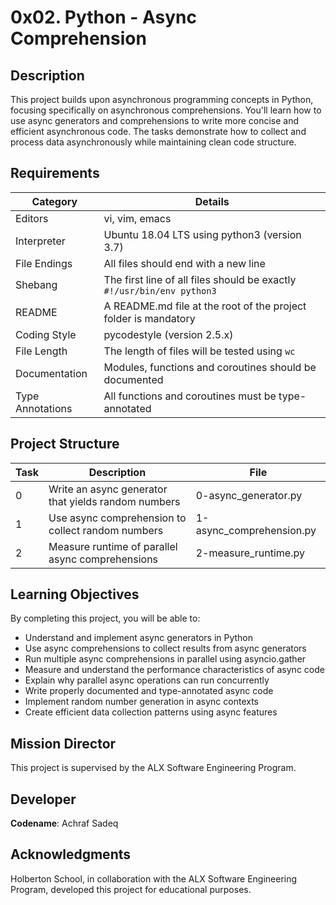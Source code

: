 # 0x02. Python - Async Comprehension

## Description

This project builds upon asynchronous programming concepts in Python, focusing specifically on asynchronous comprehensions. You'll learn how to use async generators and comprehensions to write more concise and efficient asynchronous code. The tasks demonstrate how to collect and process data asynchronously while maintaining clean code structure.

## Requirements

| Category | Details |
|----------|---------|
| Editors | vi, vim, emacs |
| Interpreter | Ubuntu 18.04 LTS using python3 (version 3.7) |
| File Endings | All files should end with a new line |
| Shebang | The first line of all files should be exactly `#!/usr/bin/env python3` |
| README | A README.md file at the root of the project folder is mandatory |
| Coding Style | pycodestyle (version 2.5.x) |
| File Length | The length of files will be tested using `wc` |
| Documentation | Modules, functions and coroutines should be documented |
| Type Annotations | All functions and coroutines must be type-annotated |

## Project Structure

| Task | Description | File |
|------|-------------|------|
| 0 | Write an async generator that yields random numbers | 0-async_generator.py |
| 1 | Use async comprehension to collect random numbers | 1-async_comprehension.py |
| 2 | Measure runtime of parallel async comprehensions | 2-measure_runtime.py |

## Learning Objectives

By completing this project, you will be able to:

* Understand and implement async generators in Python
* Use async comprehensions to collect results from async generators
* Run multiple async comprehensions in parallel using asyncio.gather
* Measure and understand the performance characteristics of async code
* Explain why parallel async operations can run concurrently
* Write properly documented and type-annotated async code
* Implement random number generation in async contexts
* Create efficient data collection patterns using async features

## Mission Director
This project is supervised by the ALX Software Engineering Program.

## Developer
**Codename**: Achraf Sadeq

## Acknowledgments
Holberton School, in collaboration with the ALX Software Engineering Program, developed this project for educational purposes.
